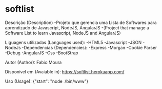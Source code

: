 # softlist
Descrição (Description)
-Projeto que gerencia uma Lista de Softwares para aprendizado de Javascript, NodeJS, AngularJS
-(Project that manage a Software List to learn Javascript, NodeJS and AngularJS)

Liguagens utilizadas (Languages used): 
-HTML5
-Javascript
-JSON
-NodeJs 
   -Dependencias (Dependencies): 
    -Express
    -Morgan
    -Cookie Parser
    -Debug
-AngularJS
   -Css
   -BootStrap
   
 Autor (Author): Fabio Moura
 
 Disponível em (Avaiable in): https://softlist.herokuapp.com/ 
 
 Uso (Usage): {"start": "node ./bin/www"}
